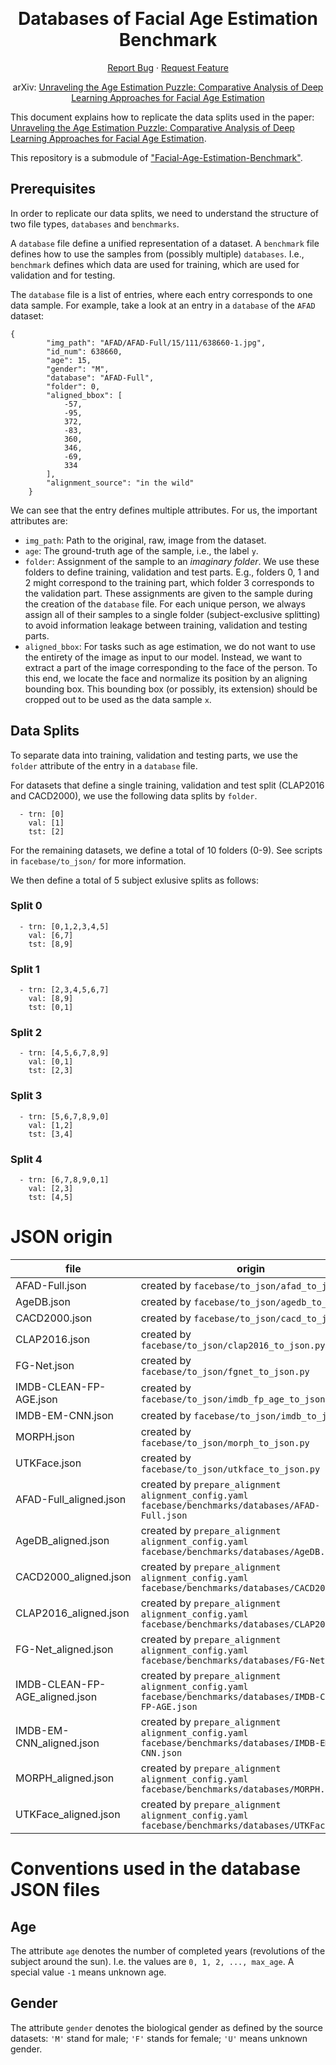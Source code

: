 <a name="readme-top"></a>
<!-- PROJECT LOGO -->
<br />
<div align="center">
  <a href="https://github.com/paplhjak/Facial-Age-Estimation-Benchmark">
  </a>

<h1 align="center">Databases of Facial Age Estimation Benchmark</h3>
  <p align="center">
    <a href="https://github.com/paplhjak/Facial-Age-Estimation-Benchmark/issues">Report Bug</a>
    ·
    <a href="https://github.com/paplhjak/Facial-Age-Estimation-Benchmark/issues">Request Feature</a>    
  </p>
</div>

<div>
  <p align="center">
  arXiv: <a href="https://arxiv.org/abs/2307.04570">Unraveling the Age Estimation Puzzle: Comparative Analysis of Deep Learning Approaches for Facial Age Estimation</a>
  </p>
</div>

This document explains how to replicate the data splits used in the paper: <a href="https://arxiv.org/abs/2307.04570">Unraveling the Age Estimation Puzzle: Comparative Analysis of Deep Learning Approaches for Facial Age Estimation</a>.

This repository is a submodule of ["Facial-Age-Estimation-Benchmark"](https://github.com/paplhjak/Facial-Age-Estimation-Benchmark).

## Prerequisites

In order to replicate our data splits, we need to understand the structure of two file types, `databases` and `benchmarks`.

A `database` file define a unified representation of a dataset.
A `benchmark` file defines how to use the samples from (possibly multiple) `databases`. I.e., `benchmark` defines which data are used for training, which are used for validation and for testing.

The `database` file is a list of entries, where each entry corresponds to one data sample. For example, take a look at an entry in a `database` of the `AFAD` dataset:

```
{
        "img_path": "AFAD/AFAD-Full/15/111/638660-1.jpg",
        "id_num": 638660,
        "age": 15,
        "gender": "M",
        "database": "AFAD-Full",
        "folder": 0,
        "aligned_bbox": [
            -57,
            -95,
            372,
            -83,
            360,
            346,
            -69,
            334
        ],
        "alignment_source": "in the wild"
    }
```

We can see that the entry defines multiple attributes. For us, the important attributes are:

- `img_path`: Path to the original, raw, image from the dataset.
- `age`: The ground-truth age of the sample, i.e., the label `y`.
- `folder`: Assignment of the sample to an _imaginary folder_. We use these folders to define training, validation and test parts. E.g., folders 0, 1 and 2 might correspond to the training part, which folder 3 corresponds to the validation part. These assignments are given to the sample during the creation of the `database` file. For each unique person, we always assign all of their samples to a single folder (subject-exclusive splitting) to avoid information leakage between training, validation and testing parts.
- `aligned_bbox`: For tasks such as age estimation, we do not want to use the entirety of the image as input to our model. Instead, we want to extract a part of the image corresponding to the face of the person. To this end, we locate the face and normalize its position by an aligning bounding box. This bounding box (or possibly, its extension) should be cropped out to be used as the data sample `x`.

## Data Splits

To separate data into training, validation and testing parts, we use the `folder` attribute of the entry in a `database` file.

For datasets that define a single training, validation and test split (CLAP2016 and CACD2000), we use the following data splits by `folder`.

```
  - trn: [0]
    val: [1]
    tst: [2]
```

For the remaining datasets, we define a total of 10 folders (0-9). See scripts in `facebase/to_json/` for more information.

We then define a total of 5 subject exlusive splits as follows:

### Split 0

```
  - trn: [0,1,2,3,4,5]
    val: [6,7]
    tst: [8,9]
```

### Split 1

```
  - trn: [2,3,4,5,6,7]
    val: [8,9]
    tst: [0,1]
```

### Split 2

```
  - trn: [4,5,6,7,8,9]
    val: [0,1]
    tst: [2,3]
```

### Split 3

```
  - trn: [5,6,7,8,9,0]
    val: [1,2]
    tst: [3,4]
```

### Split 4

```
  - trn: [6,7,8,9,0,1]
    val: [2,3]
    tst: [4,5]
```

# JSON origin

| file                           | origin                                                                                                    |
| ------------------------------ | --------------------------------------------------------------------------------------------------------- |
| AFAD-Full.json                 | created by `facebase/to_json/afad_to_json.py`                                                             |
| AgeDB.json                     | created by `facebase/to_json/agedb_to_json`                                                               |
| CACD2000.json                  | created by `facebase/to_json/cacd_to_json.py`                                                             |
| CLAP2016.json                  | created by `facebase/to_json/clap2016_to_json.py`                                                         |
| FG-Net.json                    | created by `facebase/to_json/fgnet_to_json.py`                                                            |
| IMDB-CLEAN-FP-AGE.json         | created by `facebase/to_json/imdb_fp_age_to_json.py`                                                      |
| IMDB-EM-CNN.json               | created by `facebase/to_json/imdb_to_json.py`                                                             |
| MORPH.json                     | created by `facebase/to_json/morph_to_json.py`                                                            |
| UTKFace.json                   | created by `facebase/to_json/utkface_to_json.py`                                                          |
| AFAD-Full_aligned.json         | created by `prepare_alignment alignment_config.yaml facebase/benchmarks/databases/AFAD-Full.json`         |
| AgeDB_aligned.json             | created by `prepare_alignment alignment_config.yaml facebase/benchmarks/databases/AgeDB.json`             |
| CACD2000_aligned.json          | created by `prepare_alignment alignment_config.yaml facebase/benchmarks/databases/CACD2000.json`          |
| CLAP2016_aligned.json          | created by `prepare_alignment alignment_config.yaml facebase/benchmarks/databases/CLAP2016.json`          |
| FG-Net_aligned.json            | created by `prepare_alignment alignment_config.yaml facebase/benchmarks/databases/FG-Net.json`            |
| IMDB-CLEAN-FP-AGE_aligned.json | created by `prepare_alignment alignment_config.yaml facebase/benchmarks/databases/IMDB-CLEAN-FP-AGE.json` |
| IMDB-EM-CNN_aligned.json       | created by `prepare_alignment alignment_config.yaml facebase/benchmarks/databases/IMDB-EM-CNN.json`       |
| MORPH_aligned.json             | created by `prepare_alignment alignment_config.yaml facebase/benchmarks/databases/MORPH.json`             |
| UTKFace_aligned.json           | created by `prepare_alignment alignment_config.yaml facebase/benchmarks/databases/UTKFace.json`           |

# Conventions used in the database JSON files

## Age

The attribute `age` denotes the number of completed years (revolutions of the subject around the sun). I.e. the values are `0, 1, 2, ..., max_age`. A special value `-1` means unknown age.

## Gender

The attribute `gender` denotes the biological gender as defined by the source datasets: `'M'` stand for male; `'F'` stands for female; `'U'` means unknown gender.
